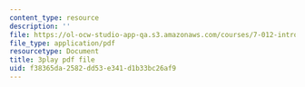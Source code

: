 ```yaml
---
content_type: resource
description: ''
file: https://ol-ocw-studio-app-qa.s3.amazonaws.com/courses/7-012-introduction-to-biology-fall-2004/f38365da2582dd53e341d1b33bc26af9_UT6h56ii9s4.pdf
file_type: application/pdf
resourcetype: Document
title: 3play pdf file
uid: f38365da-2582-dd53-e341-d1b33bc26af9
---
```

